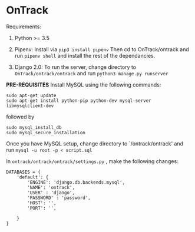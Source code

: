 # OnTrack

Requirements:

1. Python >= 3.5

2. Pipenv: 
Install via ```pip3 install pipenv```
Then cd to OnTrack/ontrack and run ```pipenv shell``` and install the rest of the dependancies.

3. Django 2.0: 
To run the server, change directory to ```OnTrack/ontrack/ontrack``` and run ```python3 manage.py runserver```


**PRE-REQUISITES**
Install MySQL using the following commands:

```
sudo apt-get update
sudo apt-get install python-pip python-dev mysql-server libmysqlclient-dev
 ```

followed by

```
sudo mysql_install_db
sudo mysql_secure_installation
```

Once you have MySQL setup, change directory to `/ontrack/ontrack' and run ```mysql -u root -p < script.sql``` 

In ```ontrack/ontrack/ontrack/settings.py``` , make the following changes:

```
DATABASES = {
    'default': {
        'ENGINE': 'django.db.backends.mysql',
        'NAME': 'ontrack',
        'USER' : 'django',
        'PASSWORD' : 'password',
        'HOST': '',
        'PORT': '',

    }
} 
```

